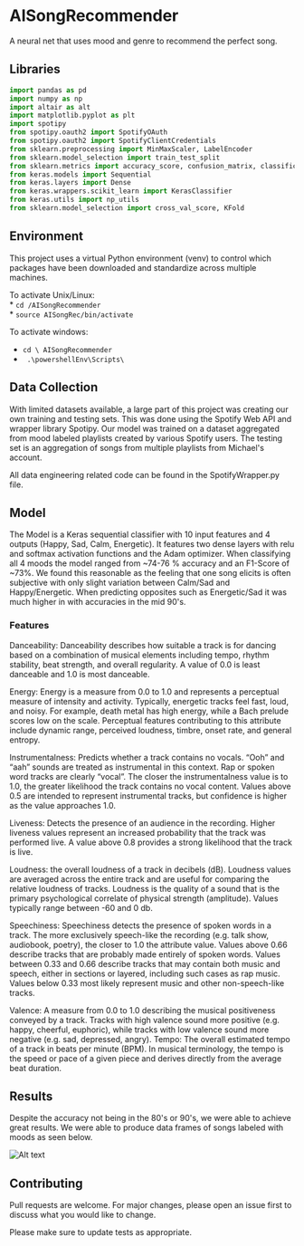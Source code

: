 # AISongRecommender
A neural net that uses mood and genre to recommend the perfect song.



## Libraries

```python
import pandas as pd
import numpy as np
import altair as alt
import matplotlib.pyplot as plt
import spotipy
from spotipy.oauth2 import SpotifyOAuth
from spotipy.oauth2 import SpotifyClientCredentials
from sklearn.preprocessing import MinMaxScaler, LabelEncoder
from sklearn.model_selection import train_test_split
from sklearn.metrics import accuracy_score, confusion_matrix, classification_report
from keras.models import Sequential
from keras.layers import Dense
from keras.wrappers.scikit_learn import KerasClassifier
from keras.utils import np_utils
from sklearn.model_selection import cross_val_score, KFold

```

## Environment

This project uses a virtual Python environment (venv) to control which packages 
have been downloaded and standardize across multiple machines.

To activate Unix/Linux: <br>
    * ```cd /AISongRecommender ```<br>
    * ``` source AISongRec/bin/activate ```

To activate windows: <br>
* ```cd \ AISongRecommender ```<br>
* ``` .\powershellEnv\Scripts\```

## Data Collection
With limited datasets available, a large part of this project was creating our own training and testing sets. This was done
using the Spotify Web API and wrapper library Spotipy. Our model was trained on a dataset aggregated from mood labeled playlists 
created by various Spotify users. The testing set is an aggregation of songs from multiple playlists from Michael's account.

All data engineering related code can be found in the SpotifyWrapper.py file.

## Model
The Model is a Keras sequential classifier with 10 input features and 4 outputs (Happy, Sad, Calm, Energetic). It features
two dense layers with relu and softmax activation functions and the Adam optimizer. When classifying all 4 moods the model ranged from 
~74-76 % accuracy and an F1-Score of ~73%. We found this reasonable as the feeling that one song elicits is often subjective with 
only slight variation between Calm/Sad and Happy/Energetic. When predicting opposites such as Energetic/Sad it was much higher in with
accuracies in the mid 90's. 

   ### Features
   Danceability: Danceability describes how suitable a track is for dancing based on a combination of musical elements including tempo,        rhythm stability, beat strength, and overall regularity. A value of 0.0 is least danceable and 1.0 is most danceable.

   Energy: Energy is a measure from 0.0 to 1.0 and represents a perceptual measure of intensity and activity. Typically, energetic tracks feel fast, loud, and noisy. For example, death metal has high energy, while a Bach prelude scores low on the scale. Perceptual features contributing to this attribute include dynamic range, perceived loudness, timbre, onset rate, and general entropy.
   
   Instrumentalness: Predicts whether a track contains no vocals. “Ooh” and “aah” sounds are treated as instrumental in this context. Rap or spoken word tracks are clearly “vocal”. The closer the instrumentalness value is to 1.0, the greater likelihood the track contains no vocal content. Values above 0.5 are intended to represent instrumental tracks, but confidence is higher as the value approaches 1.0.
   
   Liveness: Detects the presence of an audience in the recording. Higher liveness values represent an increased probability that the track was performed live. A value above 0.8 provides a strong likelihood that the track is live.
   
   Loudness: the overall loudness of a track in decibels (dB). Loudness values are averaged across the entire track and are useful for comparing the relative loudness of tracks. Loudness is the quality of a sound that is the primary psychological correlate of physical strength (amplitude). Values typically range between -60 and 0 db.
   
   Speechiness: Speechiness detects the presence of spoken words in a track. The more exclusively speech-like the recording (e.g. talk show, audiobook, poetry), the closer to 1.0 the attribute value. Values above 0.66 describe tracks that are probably made entirely of spoken words. Values between 0.33 and 0.66 describe tracks that may contain both music and speech, either in sections or layered, including such cases as rap music. Values below 0.33 most likely represent music and other non-speech-like tracks.
   
   Valence: A measure from 0.0 to 1.0 describing the musical positiveness conveyed by a track. Tracks with high valence sound more positive (e.g. happy, cheerful, euphoric), while tracks with low valence sound more negative (e.g. sad, depressed, angry).
   Tempo: The overall estimated tempo of a track in beats per minute (BPM). In musical terminology, the tempo is the speed or pace of a given piece and derives directly from the average beat duration.
   
## Results 
Despite the accuracy not being in the 80's or 90's, we were able to achieve great results. 
We were able to produce data frames of songs labeled with moods as seen below.

![Alt text](https://github.com/michaelmoschitto/AISongRecommender/blob/main/Data/Visualizations/Results.png?raw=true "Title")

## Contributing
Pull requests are welcome. For major changes, please open an issue first to discuss what you would like to change.

Please make sure to update tests as appropriate.


